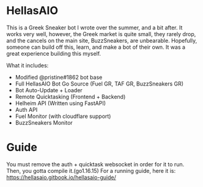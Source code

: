 # HellasAIO

This is a Greek Sneaker bot I wrote over the summer, and a bit after. It works very well, however, the Greek market is quite small, they rarely drop, and the cancels on the main site, BuzzSneakers, are unbearable. Hopefully, someone can build off this, learn, and make a bot of their own. It was a great experience building this myself.

What it includes:
- Modified @pristine#1862 bot base
- Full HellasAIO Bot Go Source (Fuel GR, TAF GR, BuzzSneakers GR)
- Bot Auto-Update + Loader
- Remote Quicktasking (Frontend + Backend)
- Helheim API (Written using FastAPI)
- Auth API
- Fuel Monitor (with cloudflare support)
- BuzzSneakers Monitor

# Guide

You must remove the auth + quicktask websocket in order for it to run. Then, you gotta compile it.(go1.16.15)
For a running guide, here it is: https://hellasaio.gitbook.io/hellasaio-guide/

